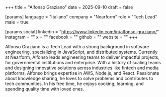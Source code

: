 +++
title = "Alfonso Graziano"
date = 2025-09-10
draft = false

[params]
language = "Italiano"
company = "Nearform"
role = "Tech Lead"
male = true

[params.social]
linkedin = "https://www.linkedin.com/in/alfonso-graziano/"
instagram = ""
x = ""
facebook = ""
github = ""
website = ""
+++

Alfonso Graziano is a Tech Lead with a strong background in software engineering, specializing in JavaScript, and distributed systems. Currently at Nearform, Alfonso leads engineering teams to deliver impactful projects, for governmental institutions and enterprise. With a history of scaling teams and designing innovative solutions across industries like fintech and media platforms, Alfonso brings expertise in AWS, Node.js, and React. Passionate about knowledge sharing, he loves to solve problems and contributes to tech communities. In his free time, he enjoys cooking, learning, and spending quality time with loved ones.
